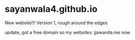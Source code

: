 # sayanwala4.github.io
New website!!!
Version 1, rough around the edges 

update, got a free domain so my websites:
jjawanda.me now